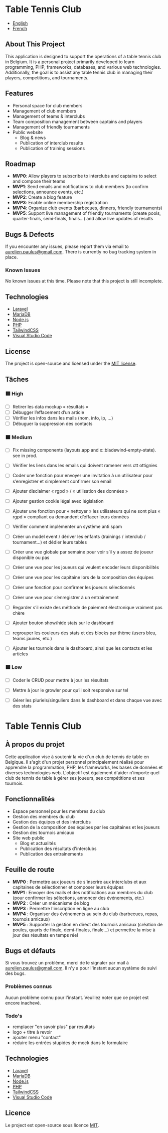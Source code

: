 # Table Tennis Club

- [English](#about-this-project)
- [French](#à-propos-du-projet)

## About This Project

This application is designed to support the operations of a table tennis club in Belgium. It is a personal project primarily developed to learn programming, PHP, frameworks, databases, and various web technologies. Additionally, the goal is to assist any table tennis club in managing their players, competitions, and tournaments.

## Features

- Personal space for club members
- Management of club members
- Management of teams & interclubs
- Team composition management between captains and players
- Management of friendly tournaments
- Public website
  - Blog & news
  - Publication of interclub results
  - Publication of training sessions

## Roadmap

- **MVP0**: Allow players to subscribe to interclubs and captains to select and compose their teams
- **MVP1**: Send emails and notifications to club members (to confirm selections, announce events, etc.)
- **MVP2**: Create a blog feature
- **MVP3**: Enable online membership registration
- **MVP4**: Organize club events (barbecues, dinners, friendly tournaments)
- **MVP5**: Support live management of friendly tournaments (create pools, quarter-finals, semi-finals, finals...) and allow live updates of results

## Bugs & Defects

If you encounter any issues, please report them via email to aurelien.paulus@gmail.com. There is currently no bug tracking system in place.

### Known Issues

No known issues at this time. Please note that this project is still incomplete.

## Technologies

- [Laravel](https://laravel.com/)
- [MariaDB](https://mariadb.org/)
- [Node.js](https://nodejs.org/)
- [PHP](https://www.php.net/)
- [TailwindCSS](https://tailwindcss.com/)
- [Visual Studio Code](https://code.visualstudio.com/)

## License

The project is open-source and licensed under the [MIT license](https://opensource.org/licenses/MIT).

## Tâches

### 🟥 High
- [ ] Retirer les data mockup « résultats » <!-- labels: high, to do -->
- [ ] Débugger l’effacement d’un article <!-- labels: high, to do -->
- [ ] Vérifier les infos dans les mails (nom, info, ip, …) <!-- labels: high, to do -->
- [ ] Débuguer la suppression des contacts

### 🟧 Medium
- [ ] Fix missing components (layouts.app and x::bladewind-empty-state). see in prod. <!-- labels: medium, to do -->
- [ ] Vérifier les liens dans les emails qui doivent ramener vers ctt ottignies <!-- labels: medium, to do -->
- [ ] Coder une fonction pour envoyer une invitation à un utilisateur pour s’enregistrer et simplement confirmer son email <!-- labels: medium, to do -->
- [ ] Ajouter disclaimer « rgpd » / « utilisation des données » <!-- labels: medium, to do -->
- [ ] Ajouter gestion cookie légal avec législation <!-- labels: medium, to do -->
- [ ] Ajouter une fonction pour « nettoyer » les utilisateurs qui ne sont plus « rgpd » compliant ou demandent d’effacer leurs données <!-- labels: medium, to do -->
- [ ] Vérifier comment implémenter un système anti spam <!-- labels: medium, to do -->
- [ ] Créer un model event / dériver les enfants (trainings / interclub / tournament…) et dédier leurs tables <!-- labels: medium, to do -->
- [ ] Créer une vue globale par semaine pour voir s’il y a assez de joueur disponible ou pas <!-- labels: medium, to do -->
- [ ] Créer une vue pour les joueurs qui veulent encoder leurs disponibilités <!-- labels: medium, to do -->
- [ ] Créer une vue pour les capitaine lors de la composition des équipes <!-- labels: medium, to do -->
- [ ] Créer une fonction pour confirmer les joueurs sélectionnés <!-- labels: medium, to do -->
- [ ] Créer une vue pour s’enregistrer à un entraînement <!-- labels: medium, to do -->
- [ ] Regarder s’il existe des méthode de paiement électronique vraiment pas chère <!-- labels: medium, to do -->
- [ ] Ajouter bouton show/hide stats sur le dashboard <!-- labels: medium, to do -->
- [ ] regrouper les couleurs des stats et des blocks par thème (users bleu, teams jaunes, etc.) <!-- labels: medium, to do -->
- [ ] Ajouter les tournois dans le dashboard, ainsi que les contacts et les articles <!-- labels: medium, to do -->


### 🟩 Low
- [ ] Coder le CRUD pour mettre à jour les résultats <!-- labels: low, to do -->
- [ ] Mettre à jour le growler pour qu’il soit responsive sur tel <!-- labels: low, to do -->
- [ ] Gérer les pluriels/singuliers dans le dashboard et dans chaque vue avec des stats <!-- labels: low, to do -->


# Table Tennis Club

## À propos du projet

Cette application vise à soutenir la vie d'un club de tennis de table en Belgique. Il s'agit d'un projet personnel principalement réalisé pour apprendre la programmation, PHP, les frameworks, les bases de données et diverses technologies web. L'objectif est également d'aider n'importe quel club de tennis de table à gérer ses joueurs, ses compétitions et ses tournois.

## Fonctionnalités

- Espace personnel pour les membres du club
- Gestion des membres du club
- Gestion des équipes et des interclubs
- Gestion de la composition des équipes par les capitaines et les joueurs
- Gestion des tournois amicaux
- Site web public
  - Blog et actualités
  - Publication des résultats d'interclubs
  - Publication des entraînements

## Feuille de route

- **MVP0** : Permettre aux joueurs de s'inscrire aux interclubs et aux capitaines de sélectionner et composer leurs équipes
- **MVP1** : Envoyer des mails et des notifications aux membres du club (pour confirmer les sélections, annoncer des événements, etc.)
- **MVP2** : Créer un mécanisme de blog
- **MVP3** : Permettre l'inscription en ligne au club
- **MVP4** : Organiser des événements au sein du club (barbecues, repas, tournois amicaux)
- **MVP5** : Supporter la gestion en direct des tournois amicaux (création de poules, quarts de finale, demi-finales, finale...) et permettre la mise à jour des résultats en temps réel

## Bugs et défauts

Si vous trouvez un problème, merci de le signaler par mail à aurelien.paulus@gmail.com. Il n'y a pour l'instant aucun système de suivi des bugs.

### Problèmes connus

Aucun problème connu pour l'instant. Veuillez noter que ce projet est encore inachevé.

### Todo's
- remplacer "en savoir plus" par resultats
- logo + titre à revoir
- ajouter menu "contact"
- réduire les entrées stupides de mock dans le formulaire

## Technologies

- [Laravel](https://laravel.com/)
- [MariaDB](https://mariadb.org/)
- [Node.js](https://nodejs.org/fr)
- [PHP](https://www.php.net/)
- [TailwindCSS](https://tailwindcss.com/)
- [Visual Studio Code](https://code.visualstudio.com/)

## Licence

Le project est open-source sous licence [MIT](https://opensource.org/licenses/MIT).
